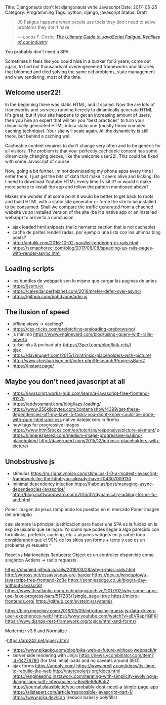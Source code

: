 Title: Djangonauts don't let djangonauts write Javascript
Date: 2017-05-25
Category: Programming
Tags: python, django, javascript
Status: Draft


> JS Fatigue happens when people use tools
> they don't need to solve problems they
> don't have.
>
> <cite> ― Lucas F. Costa, [The Ultimate Guide to JavaScript Fatigue: Realities of our industry][1]</cite>


You probably don't need a SPA.


Sometimes it feels like you could hide in a bunker for 2 years, come out again,
to find out thousands of overengeneered frameworks and libraries that bloomed
and died solving the same old problems, state management and view rendering,
most of the time.



## Welcome user22!

In the beginning there was static HTML, and it scaled.  Now the are lots of
frameworks and services running fiercely to dinamically generate HTML.  It's
great, but if your site happens to get an increasing amount of users, then
you hire an expert that will tell you "best practices" to turn your
dinamically generated HTML into a static one (mostly throw complex caching
technique). Your site will scale again.  All the dynamicity is still there,
but behind a caching wall.

Cacheable content requires to don't change very often and to be generic for
all visitors.  The problem is that your perfectly cacheable content has some
dinamically changing pieces, like the welcome user22!. This could be fixed
with some Javascript of course.

Now, going a bit further. Im not downloading my phone apps every time I enter
them, I just get the bits of data that make it seem alive and kicking. Do I
need to download Youtube HTML every time I visit it? or would it make more
sense to install the app and follow the pattern mentioned above?

Makes me wonder if at some point it would be better to get back to roots and
build HTML with a static site generator or force the site to be installed to
be consumed.  Shall we compare the traffic generated from a chached website
vs an installed version of the site (be it a native app or an installed
webapp) to arrive to a conclusion.

- ajax loaded html snippets (hello hernantz section that is not cachable)
- cache de partes renderizadas, por ejemplo una lista con los ultimos blog posts?
- http://antulik.com/2016-10-02-parallel-rendering-in-rails.html
- https://semaphoreci.com/blog/2017/06/08/speeding-up-rails-pages-with-render-async.html

## Loading scripts

- los bundles de webpack son lo mismo que cargar las paginas de antes
- https://jspm.io/
- https://calendar.perfplanet.com/2016/prefer-defer-over-async/
- https://github.com/bohdyone/adm.js


## The ilusion of speed
- offline views -> caching?
- https://css-tricks.com/prefetching-preloading-prebrowsing/
- js minimo https://www.engineyard.com/blog/using-jquery-with-rails-how-to
- turbolinks & preload attr (https://3perf.com/blog/link-rels/)
- pjax
- https://daverupert.com/2015/12/intrinsic-placeholders-with-picture/
- http://www.chrisharrison.net/index.php/Research/ProgressBars2
- https://instant.page/


## Maybe you don't need javascript at all
- https://javascript.works-hub.com/learn/a-javascript-free-frontend-61275
- https://addyosmani.com/blog/lazy-loading/
- https://www.256kilobytes.com/content/show/4399/get-these-dependencies-off-my-lawn-5-tasks-you-didnt-know-could-be-done-with-pure-html-and-css
  native datepickers in firefox
- new tags for progressive images https://www.html5rocks.com/en/tutorials/responsive/picture-element/ o https://jmperezperez.com/medium-image-progressive-loading-placeholder/ http://daverupert.com/2015/12/intrinsic-placeholders-with-picture/


## Unobstrusive js

- stimulus https://m.signalvnoise.com/stimulus-1-0-a-modest-javascript-framework-for-the-html-you-already-have-f04307009130
- minimal dependency injection https://habd.as/post/managing-async-dependencies-javascript/
http://blog.mattwoodward.com/2015/02/dynamically-adding-forms-to-and.html

Poner imagen de jesus rompiendo los puestos en el mercado
Poner imagen del principito

casi siempre la principal justificacion para hacer una SPA es la fuidez en la
exp de usuario que se logra. Yo opino que podes llegar a algo parecido con
turbolinks, prefetch, caching, etc + algunos widgets en js sobre todo
considerando que el 90% de los sitios son forms + texto y eso es un problema ya
resuelto ^

React vs Marionettejs
Reducers: Object es un controller disponible como singleton
Actions -> radio requests

https://chanind.github.io/rails/2019/03/28/why-i-miss-rails.html
http://wgross.net/essays/spas-are-harder
https://dev.to/winduptoy/a-javascript-free-frontend-2d3e
https://sonniesedge.co.uk/blog/a-day-without-javascript
https://www.theatlantic.com/technology/archive/2017/02/why-some-apps-use-fake-progress-bars/517233/?single_page=true
https://micro-frontends.org/
https://github.com/systemjs/systemjs

https://blog.mgechev.com/2018/05/09/introducing-guess-js-data-driven-user-experiences-web/
https://www.youtube.com/watch?v=eEVRapHQFKI
https://www.django-rest-framework.org/topics/html-and-forms/


Modernizr v3.6 and Normalize

-https://arp242.net/jquery.html
- https://www.pikapkg.com/blog/pika-web-a-future-without-webpack/#
- server side rendering with Jinja: https://news.ycombinator.com/item?id=14776780 (for fast initial loads and no caveats around SEO)
- ajax forms
https://unpoly.com/
https://www.oreilly.com/ideas/its-time-to-rebuild-the-web
http://intercoolerjs.org/docs.html
https://engineering.instawork.com/iterating-with-simplicity-evolving-a-django-app-with-intercooler-js-8ed8e69d8a52
https://journal.plausible.io/you-probably-dont-need-a-single-page-app
https://alistapart.com/article/responsible-javascript-part-1/
https://www.pika.dev/cdn (reducir babel y polyfills)

[1]: https://lucasfcosta.com/2017/07/17/The-Ultimate-Guide-to-JavaScript-Fatigue.html
